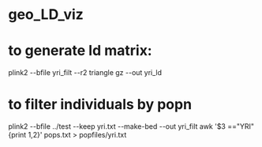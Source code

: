 # geo_LD_viz
# to generate ld matrix:
plink2 --bfile yri_filt --r2 triangle gz --out yri_ld
# to filter individuals by popn
plink2 --bfile ../test --keep yri.txt --make-bed --out yri_filt
awk '$3 =="YRI"{print $1,$2}' pops.txt > popfiles/yri.txt
